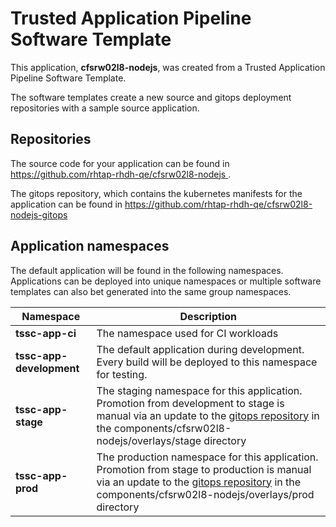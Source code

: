 # Trusted Application Pipeline Software Template

This application, **cfsrw02l8-nodejs**, was created from a Trusted Application Pipeline Software Template.

The software templates create a new source and gitops deployment repositories with a sample source application. 

## Repositories

The source code for your application can be found in [https://github.com/rhtap-rhdh-qe/cfsrw02l8-nodejs ](https://github.com/rhtap-rhdh-qe/cfsrw02l8-nodejs ).
 
The gitops repository, which contains the kubernetes manifests for the application can be found in 
[https://github.com/rhtap-rhdh-qe/cfsrw02l8-nodejs-gitops ](https://github.com/rhtap-rhdh-qe/cfsrw02l8-nodejs-gitops ) 

## Application namespaces 

The default application will be found in the following namespaces. Applications can be deployed into unique namespaces or multiple software templates can also bet generated into the same group namespaces.  

|  Namespace   |  Description   |  
| -------- | -------- |
| **tssc-app-ci** | The namespace used for CI workloads |
| **tssc-app-development** | The default application during development. Every build will be deployed to this namespace for testing. |
| **tssc-app-stage** | The staging namespace for this application. Promotion from development to stage is manual via an update to the [gitops repository](https://github.com/rhtap-rhdh-qe/cfsrw02l8-nodejs-gitops ) in the components/cfsrw02l8-nodejs/overlays/stage directory |
| **tssc-app-prod** | The production namespace for this application. Promotion from stage to production is manual via an update to the [gitops repository](https://github.com/rhtap-rhdh-qe/cfsrw02l8-nodejs-gitops ) in the components/cfsrw02l8-nodejs/overlays/prod directory |